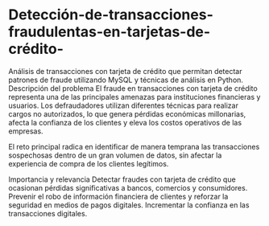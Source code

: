 # Detección-de-transacciones-fraudulentas-en-tarjetas-de-crédito-
Análisis de transacciones con tarjeta de crédito que permitan detectar patrones de fraude utilizando MySQL y técnicas de análisis en Python.
Descripción del problema
El fraude en transacciones con tarjeta de crédito representa una de las principales amenazas para instituciones financieras y usuarios. Los defraudadores utilizan diferentes técnicas para realizar cargos no autorizados, lo que genera pérdidas económicas millonarias, afecta la confianza de los clientes y eleva los costos operativos de las empresas.

El reto principal radica en identificar de manera temprana las transacciones sospechosas dentro de un gran volumen de datos, sin afectar la experiencia de compra de los clientes legítimos.

Importancia y relevancia
Detectar fraudes con tarjeta de crédito que ocasionan pérdidas significativas a bancos, comercios y consumidores.
Prevenir el robo de información financiera de clientes y reforzar la seguridad en medios de pagos digitales.
Incrementar la confianza en las transacciones digitales.
